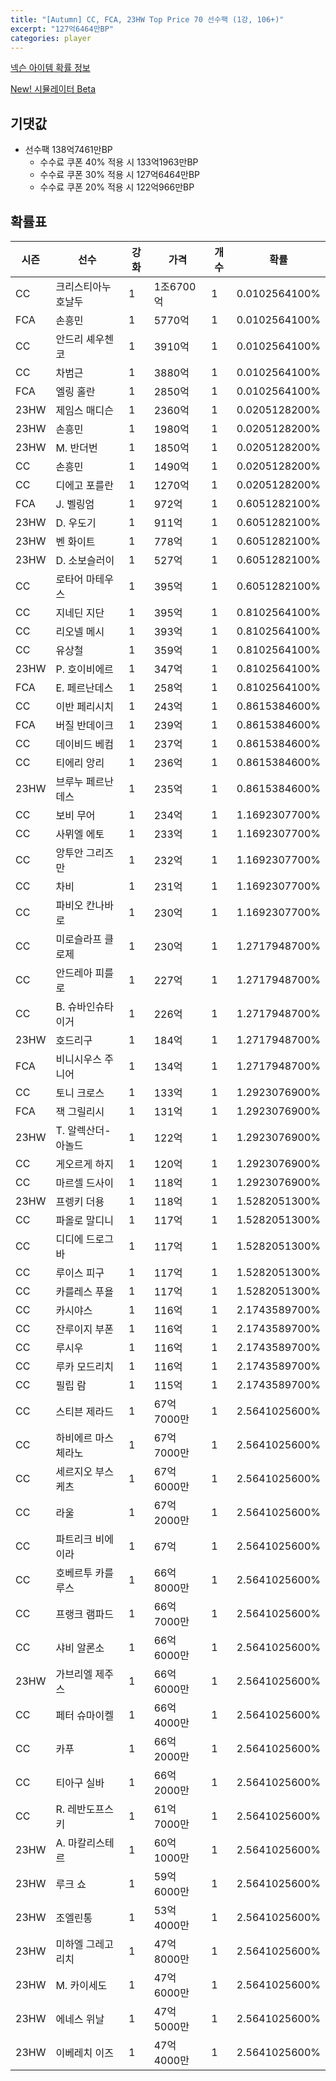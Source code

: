 ```yaml
---
title: "[Autumn] CC, FCA, 23HW Top Price 70 선수팩 (1강, 106+)"
excerpt: "127억6464만BP"
categories: player
---
```

[넥슨 아이템 확률 정보](http://iteminfo.nexon.com/probability/fco?sn=7687)

[New! 시뮬레이터 Beta](/simulator/7687)
## 기댓값
- 선수팩 138억7461만BP
  - 수수료 쿠폰 40% 적용 시 133억1963만BP
  - 수수료 쿠폰 30% 적용 시 127억6464만BP
  - 수수료 쿠폰 20% 적용 시 122억966만BP


## 확률표

|시즌|선수|강화|가격|개수|확률|
|---|---|---|---|---|---|
|CC|크리스티아누 호날두|1|1조6700억|1|0.0102564100%|
|FCA|손흥민|1|5770억|1|0.0102564100%|
|CC|안드리 셰우첸코|1|3910억|1|0.0102564100%|
|CC|차범근|1|3880억|1|0.0102564100%|
|FCA|엘링 홀란|1|2850억|1|0.0102564100%|
|23HW|제임스 매디슨|1|2360억|1|0.0205128200%|
|23HW|손흥민|1|1980억|1|0.0205128200%|
|23HW|M. 반더번|1|1850억|1|0.0205128200%|
|CC|손흥민|1|1490억|1|0.0205128200%|
|CC|디에고 포를란|1|1270억|1|0.0205128200%|
|FCA|J. 벨링엄|1|972억|1|0.6051282100%|
|23HW|D. 우도기|1|911억|1|0.6051282100%|
|23HW|벤 화이트|1|778억|1|0.6051282100%|
|23HW|D. 소보슬러이|1|527억|1|0.6051282100%|
|CC|로타어 마테우스|1|395억|1|0.6051282100%|
|CC|지네딘 지단|1|395억|1|0.8102564100%|
|CC|리오넬 메시|1|393억|1|0.8102564100%|
|CC|유상철|1|359억|1|0.8102564100%|
|23HW|P. 호이비에르|1|347억|1|0.8102564100%|
|FCA|E. 페르난데스|1|258억|1|0.8102564100%|
|CC|이반 페리시치|1|243억|1|0.8615384600%|
|FCA|버질 반데이크|1|239억|1|0.8615384600%|
|CC|데이비드 베컴|1|237억|1|0.8615384600%|
|CC|티에리 앙리|1|236억|1|0.8615384600%|
|23HW|브루누 페르난데스|1|235억|1|0.8615384600%|
|CC|보비 무어|1|234억|1|1.1692307700%|
|CC|사뮈엘 에토|1|233억|1|1.1692307700%|
|CC|앙투안 그리즈만|1|232억|1|1.1692307700%|
|CC|차비|1|231억|1|1.1692307700%|
|CC|파비오 칸나바로|1|230억|1|1.1692307700%|
|CC|미로슬라프 클로제|1|230억|1|1.2717948700%|
|CC|안드레아 피를로|1|227억|1|1.2717948700%|
|CC|B. 슈바인슈타이거|1|226억|1|1.2717948700%|
|23HW|호드리구|1|184억|1|1.2717948700%|
|FCA|비니시우스 주니어|1|134억|1|1.2717948700%|
|CC|토니 크로스|1|133억|1|1.2923076900%|
|FCA|잭 그릴리시|1|131억|1|1.2923076900%|
|23HW|T. 알렉산더-아놀드|1|122억|1|1.2923076900%|
|CC|게오르게 하지|1|120억|1|1.2923076900%|
|CC|마르셀 드사이|1|118억|1|1.2923076900%|
|23HW|프렝키 더용|1|118억|1|1.5282051300%|
|CC|파올로 말디니|1|117억|1|1.5282051300%|
|CC|디디에 드로그바|1|117억|1|1.5282051300%|
|CC|루이스 피구|1|117억|1|1.5282051300%|
|CC|카를레스 푸욜|1|117억|1|1.5282051300%|
|CC|카시야스|1|116억|1|2.1743589700%|
|CC|잔루이지 부폰|1|116억|1|2.1743589700%|
|CC|루시우|1|116억|1|2.1743589700%|
|CC|루카 모드리치|1|116억|1|2.1743589700%|
|CC|필립 람|1|115억|1|2.1743589700%|
|CC|스티븐 제라드|1|67억7000만|1|2.5641025600%|
|CC|하비에르 마스체라노|1|67억7000만|1|2.5641025600%|
|CC|세르지오 부스케츠|1|67억6000만|1|2.5641025600%|
|CC|라울|1|67억2000만|1|2.5641025600%|
|CC|파트리크 비에이라|1|67억|1|2.5641025600%|
|CC|호베르투 카를루스|1|66억8000만|1|2.5641025600%|
|CC|프랭크 램파드|1|66억7000만|1|2.5641025600%|
|CC|샤비 알론소|1|66억6000만|1|2.5641025600%|
|23HW|가브리엘 제주스|1|66억6000만|1|2.5641025600%|
|CC|페터 슈마이켈|1|66억4000만|1|2.5641025600%|
|CC|카푸|1|66억2000만|1|2.5641025600%|
|CC|티아구 실바|1|66억2000만|1|2.5641025600%|
|CC|R. 레반도프스키|1|61억7000만|1|2.5641025600%|
|23HW|A. 마칼리스테르|1|60억1000만|1|2.5641025600%|
|23HW|루크 쇼|1|59억6000만|1|2.5641025600%|
|23HW|조엘린통|1|53억4000만|1|2.5641025600%|
|23HW|미하엘 그레고리치|1|47억8000만|1|2.5641025600%|
|23HW|M. 카이세도|1|47억6000만|1|2.5641025600%|
|23HW|에네스 위날|1|47억5000만|1|2.5641025600%|
|23HW|이베레치 이즈|1|47억4000만|1|2.5641025600%|
